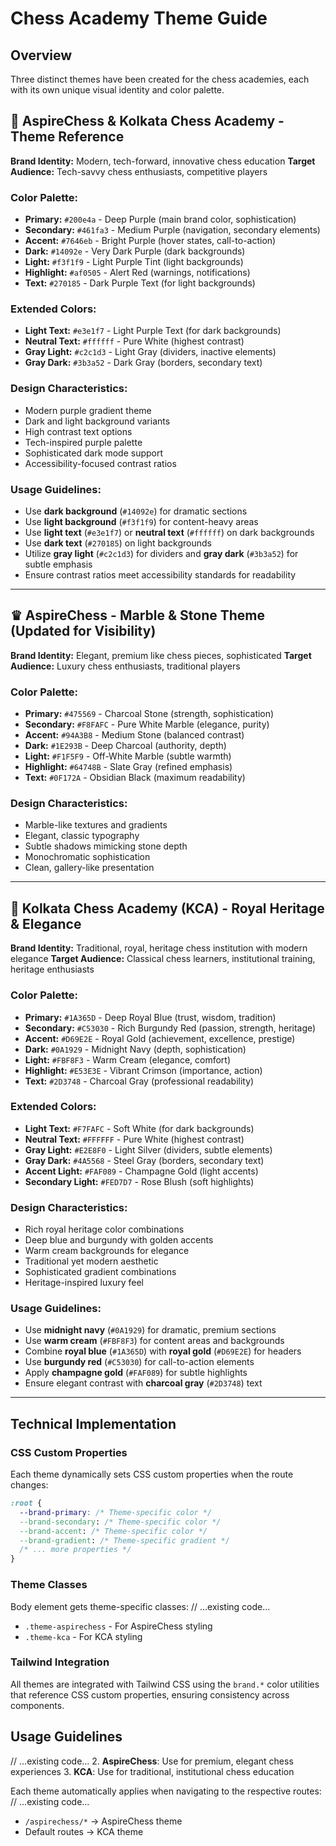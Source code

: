# Chess Academy Theme Guide

## Overview
Three distinct themes have been created for the chess academies, each with its own unique visual identity and color palette.

## 🎯 AspireChess & Kolkata Chess Academy - Theme Reference
**Brand Identity:** Modern, tech-forward, innovative chess education
**Target Audience:** Tech-savvy chess enthusiasts, competitive players

### Color Palette:
- **Primary:** `#200e4a` - Deep Purple (main brand color, sophistication)
- **Secondary:** `#461fa3` - Medium Purple (navigation, secondary elements)
- **Accent:** `#7646eb` - Bright Purple (hover states, call-to-action)
- **Dark:** `#14092e` - Very Dark Purple (dark backgrounds)
- **Light:** `#f3f1f9` - Light Purple Tint (light backgrounds)
- **Highlight:** `#af0505` - Alert Red (warnings, notifications)
- **Text:** `#270185` - Dark Purple Text (for light backgrounds)

### Extended Colors:
- **Light Text:** `#e3e1f7` - Light Purple Text (for dark backgrounds)
- **Neutral Text:** `#ffffff` - Pure White (highest contrast)
- **Gray Light:** `#c2c1d3` - Light Gray (dividers, inactive elements)
- **Gray Dark:** `#3b3a52` - Dark Gray (borders, secondary text)

### Design Characteristics:
- Modern purple gradient theme
- Dark and light background variants
- High contrast text options
- Tech-inspired purple palette
- Sophisticated dark mode support
- Accessibility-focused contrast ratios

### Usage Guidelines:
- Use **dark background** (`#14092e`) for dramatic sections
- Use **light background** (`#f3f1f9`) for content-heavy areas
- Use **light text** (`#e3e1f7`) or **neutral text** (`#ffffff`) on dark backgrounds
- Use **dark text** (`#270185`) on light backgrounds
- Utilize **gray light** (`#c2c1d3`) for dividers and **gray dark** (`#3b3a52`) for subtle emphasis
- Ensure contrast ratios meet accessibility standards for readability

---

## ♛ AspireChess - Marble & Stone Theme (Updated for Visibility)
**Brand Identity:** Elegant, premium like chess pieces, sophisticated
**Target Audience:** Luxury chess enthusiasts, traditional players

### Color Palette:
- **Primary:** `#475569` - Charcoal Stone (strength, sophistication)
- **Secondary:** `#F8FAFC` - Pure White Marble (elegance, purity)
- **Accent:** `#94A3B8` - Medium Stone (balanced contrast)
- **Dark:** `#1E293B` - Deep Charcoal (authority, depth)
- **Light:** `#F1F5F9` - Off-White Marble (subtle warmth)
- **Highlight:** `#64748B` - Slate Gray (refined emphasis)
- **Text:** `#0F172A` - Obsidian Black (maximum readability)

### Design Characteristics:
- Marble-like textures and gradients
- Elegant, classic typography
- Subtle shadows mimicking stone depth
- Monochromatic sophistication
- Clean, gallery-like presentation

---

## 👑 Kolkata Chess Academy (KCA) - Royal Heritage & Elegance
**Brand Identity:** Traditional, royal, heritage chess institution with modern elegance
**Target Audience:** Classical chess learners, institutional training, heritage enthusiasts

### Color Palette:
- **Primary:** `#1A365D` - Deep Royal Blue (trust, wisdom, tradition)
- **Secondary:** `#C53030` - Rich Burgundy Red (passion, strength, heritage)
- **Accent:** `#D69E2E` - Royal Gold (achievement, excellence, prestige)
- **Dark:** `#0A1929` - Midnight Navy (depth, sophistication)
- **Light:** `#FBF8F3` - Warm Cream (elegance, comfort)
- **Highlight:** `#E53E3E` - Vibrant Crimson (importance, action)
- **Text:** `#2D3748` - Charcoal Gray (professional readability)

### Extended Colors:
- **Light Text:** `#F7FAFC` - Soft White (for dark backgrounds)
- **Neutral Text:** `#FFFFFF` - Pure White (highest contrast)
- **Gray Light:** `#E2E8F0` - Light Silver (dividers, subtle elements)
- **Gray Dark:** `#4A5568` - Steel Gray (borders, secondary text)
- **Accent Light:** `#FAF089` - Champagne Gold (light accents)
- **Secondary Light:** `#FED7D7` - Rose Blush (soft highlights)

### Design Characteristics:
- Rich royal heritage color combinations
- Deep blue and burgundy with golden accents
- Warm cream backgrounds for elegance
- Traditional yet modern aesthetic
- Sophisticated gradient combinations
- Heritage-inspired luxury feel

### Usage Guidelines:
- Use **midnight navy** (`#0A1929`) for dramatic, premium sections
- Use **warm cream** (`#FBF8F3`) for content areas and backgrounds
- Combine **royal blue** (`#1A365D`) with **royal gold** (`#D69E2E`) for headers
- Use **burgundy red** (`#C53030`) for call-to-action elements
- Apply **champagne gold** (`#FAF089`) for subtle highlights
- Ensure elegant contrast with **charcoal gray** (`#2D3748`) text

---

## Technical Implementation

### CSS Custom Properties
Each theme dynamically sets CSS custom properties when the route changes:
```css
:root {
  --brand-primary: /* Theme-specific color */
  --brand-secondary: /* Theme-specific color */
  --brand-accent: /* Theme-specific color */
  --brand-gradient: /* Theme-specific gradient */
  /* ... more properties */
}
```

### Theme Classes
Body element gets theme-specific classes:
// ...existing code...
- `.theme-aspirechess` - For AspireChess styling  
- `.theme-kca` - For KCA styling

### Tailwind Integration
All themes are integrated with Tailwind CSS using the `brand.*` color utilities that reference CSS custom properties, ensuring consistency across components.

## Usage Guidelines

// ...existing code...
2. **AspireChess**: Use for premium, elegant chess experiences
3. **KCA**: Use for traditional, institutional chess education

Each theme automatically applies when navigating to the respective routes:
// ...existing code...
- `/aspirechess/*` → AspireChess theme
- Default routes → KCA theme
